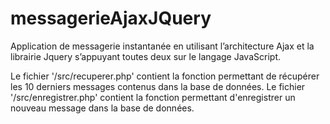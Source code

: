 # messagerieAjaxJQuery
Application de messagerie instantanée en utilisant l’architecture Ajax et la librairie Jquery s’appuyant toutes deux sur le langage JavaScript.

Le fichier '/src/recuperer.php' contient la fonction permettant de récupérer les 10 derniers messages contenus dans la base de données.
Le fichier '/src/enregistrer.php' contient la fonction permettant d'enregistrer un nouveau message dans la base de données.
